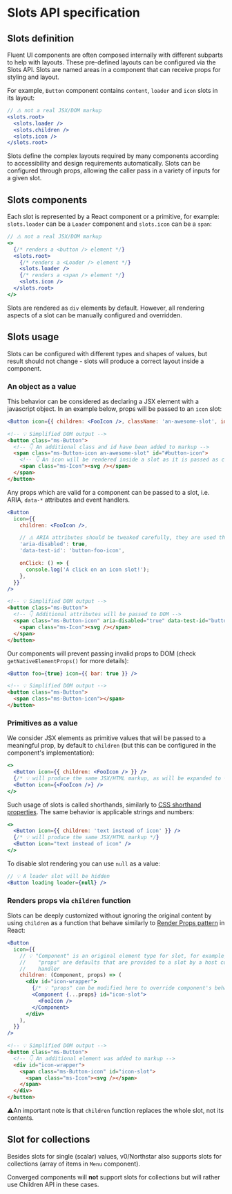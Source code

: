 # Slots API specification

## Slots definition

Fluent UI components are often composed internally with different subparts to help with layouts. These pre-defined layouts can be configured via the Slots API. Slots are named areas in a component that can receive props for styling and layout.

For example, `Button` component contains `content`, `loader` and `icon` slots in its layout:

```jsx
// ⚠️ not a real JSX/DOM markup
<slots.root>
  <slots.loader />
  <slots.children />
  <slots.icon />
</slots.root>
```

Slots define the complex layouts required by many components according to accessibility and design requirements automatically. Slots can be configured through props, allowing the caller pass in a variety of inputs for a given slot.

## Slots components

Each slot is represented by a React component or a primitive, for example: `slots.loader` can be a `Loader` component and `slots.icon` can be a `span`:

```jsx
// ⚠️ not a real JSX/DOM markup
<>
  {/* renders a <button /> element */}
  <slots.root>
    {/* renders a <Loader /> element */}
    <slots.loader />
    {/* renders a <span /> element */}
    <slots.icon />
  </slots.root>
</>
```

Slots are rendered as `div` elements by default. However, all rendering aspects of a slot can be manually configured and overridden.

## Slots usage

Slots can be configured with different types and shapes of values, but result should not change - slots will produce a correct layout inside a component.

### An object as a value

This behavior can be considered as declaring a JSX element with a javascript object. In an example below, props will be passed to an `icon` slot:

```jsx
<Button icon={{ children: <FooIcon />, className: 'an-awesome-slot', id: '#button-icon' }} />
```

```html
<!-- 💡 Simplified DOM output -->
<button class="ms-Button">
  <!-- 👇 An additional class and id have been added to markup -->
  <span class="ms-Button-icon an-awesome-slot" id="#button-icon">
    <!-- 👇 An icon will be rendered inside a slot as it is passed as children -->
    <span class="ms-Icon"><svg /></span>
  </span>
</button>
```

Any props which are valid for a component can be passed to a slot, i.e. ARIA, `data-*` attributes and event handlers.

```jsx
<Button
  icon={{
    children: <FooIcon />,

    // ⚠ ARIA attributes should be tweaked carefully, they are used there only for example
    'aria-disabled': true,
    'data-test-id': 'button-foo-icon',

    onClick: () => {
      console.log('A click on an icon slot!');
    },
  }}
/>
```

```html
<!-- 💡 Simplified DOM output -->
<button class="ms-Button">
  <!-- 👇 Additional attributes will be passed to DOM -->
  <span class="ms-Button-icon" aria-disabled="true" data-test-id="button-foo-icon">
    <span class="ms-Icon"><svg /></span>
  </span>
</button>
```

Our components will prevent passing invalid props to DOM (check `getNativeElementProps()` for more details):

```jsx
<Button foo={true} icon={{ bar: true }} />
```

```html
<!-- 💡 Simplified DOM output -->
<button class="ms-Button">
  <span class="ms-Button-icon"></span>
</button>
```

### Primitives as a value

We consider JSX elements as primitive values that will be passed to a meaningful prop, by default to `children` (but this can be configured in the component's implementation):

```jsx
<>
  <Button icon={{ children: <FooIcon /> }} />
  {/* 💡 will produce the same JSX/HTML markup, as will be expanded to { children: <FooIcon /> } */}
  <Button icon={<FooIcon />} />
</>
```

Such usage of slots is called shorthands, similarly to [CSS shorthand properties](https://developer.mozilla.org/en-US/docs/Web/CSS/Shorthand_properties). The same behavior is applicable strings and numbers:

```jsx
<>
  <Button icon={{ children: 'text instead of icon' }} />
  {/* 💡 will produce the same JSX/HTML markup */}
  <Button icon="text instead of icon" />
</>
```

To disable slot rendering you can use `null` as a value:

```jsx
// 💡 A loader slot will be hidden
<Button loading loader={null} />
```

### Renders props via `children` function

Slots can be deeply customized without ignoring the original content by using `children` as a function that behave similarly to [Render Props pattern](https://reactjs.org/docs/render-props.html) in React:

```jsx
<Button
  icon={{
    // 💡 "Component" is an original element type for slot, for example, it can be a "span"
    //    "props" are defaults that are provided to a slot by a host component, for example, may contain "onClick"
    //    handler
    children: (Component, props) => (
      <div id="icon-wrapper">
        {/* 💡 "props" can be modified here to override component's behavior */}
        <Component {...props} id="icon-slot">
          <FooIcon />
        </Component>
      </div>
    ),
  }}
/>
```

```html
<!-- 💡 Simplified DOM output -->
<button class="ms-Button">
  <!-- 👇 An additional element was added to markup -->
  <div id="icon-wrapper">
    <span class="ms-Button-icon" id="icon-slot">
      <span class="ms-Icon"><svg /></span>
    </span>
  </div>
</button>
```

⚠️An important note is that `children` function replaces the whole slot, not its contents.

## Slot for collections

Besides slots for single (scalar) values, v0/Northstar also supports slots for collections (array of items in `Menu` component).

Converged components will **not** support slots for collections but will rather use Children API in these cases.
